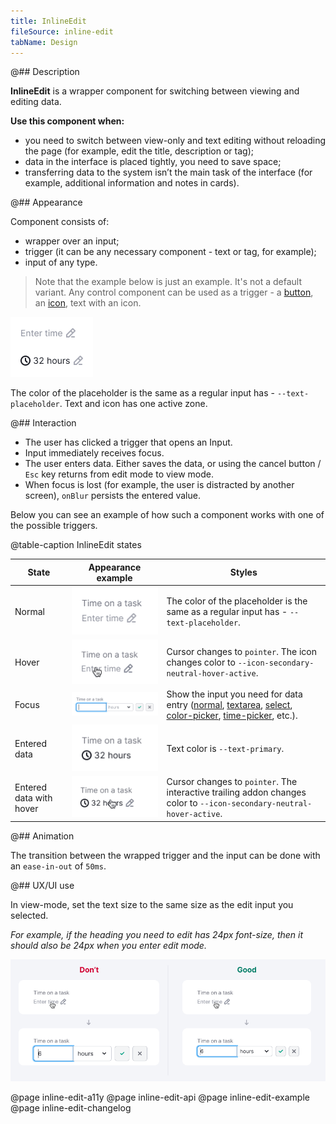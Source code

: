 ```yaml
---
title: InlineEdit
fileSource: inline-edit
tabName: Design
---
```


@## Description

**InlineEdit** is a wrapper component for switching between viewing and editing data.

**Use this component when:**

- you need to switch between view-only and text editing without reloading the page (for example, edit the title, description or tag);
- data in the interface is placed tightly, you need to save space;
- transferring data to the system isn’t the main task of the interface (for example, additional information and notes in cards).

@## Appearance

Component consists of:

- wrapper over an input;
- trigger (it can be any necessary component - text or tag, for example);
- input of any type.

> Note that the example below is just an example. It's not a default variant. Any control component can be used as a trigger - a [button](/components/button/), an [icon](/style/icon/), text with an icon.

![](static/inline-edit.png)

The color of the placeholder is the same as a regular input has - `--text-placeholder`. Text and icon has one active zone.

@## Interaction

- The user has clicked a trigger that opens an Input.
- Input immediately receives focus.
- The user enters data. Either saves the data, or using the cancel button / `Esc` key returns from edit mode to view mode.
- When focus is lost (for example, the user is distracted by another screen), `onBlur` persists the entered value.

Below you can see an example of how such a component works with one of the possible triggers.

@table-caption InlineEdit states

| State                   | Appearance example                              | Styles                                                                                                                                                                                                                          |
| ----------------------- | ----------------------------------------------- | ------------------------------------------------------------------------------------------------------------------------------------------------------------------------------------------------------------------------------- |
| Normal                  | ![](static/normal.png)        | The color of the placeholder is the same as a regular input has - `--text-placeholder`.                                                                                                                                         |
| Hover                   | ![](static/hover.png)         | Cursor changes to `pointer`. The icon changes color to `--icon-secondary-neutral-hover-active`.                                                                                                                                 |
| Focus                   | ![](static/opened.png)        | Show the input you need for data entry ([normal](/components/input/), [textarea](/components/textarea/), [select](/components/select), [color-picker](/components/color-picker), [time-picker](/components/time-picker), etc.). |
| Entered data            | ![](static/success.png)       | Text color is `--text-primary`.                                                                                                                                                                                                 |
| Entered data with hover | ![](static/success-hover.png) | Cursor changes to `pointer`. The interactive trailing addon changes color to `--icon-secondary-neutral-hover-active`.                                                                                                           |

@## Animation

The transition between the wrapped trigger and the input can be done with an `ease-in-out` of `50ms`.

@## UX/UI use

In view-mode, set the text size to the same size as the edit input you selected.

_For example, if the heading you need to edit has 24px font-size, then it should also be 24px when you enter edit mode._

![](static/inline-edit-yes-no.png)

@page inline-edit-a11y
@page inline-edit-api
@page inline-edit-example
@page inline-edit-changelog
